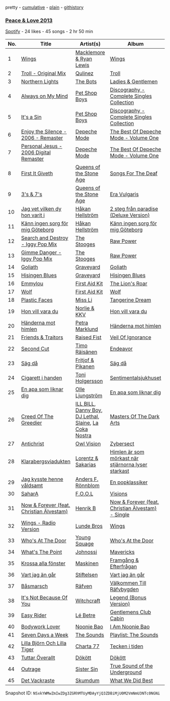 pretty - [cumulative](/playlists/cumulative/5Q9dGaDLzwijaWkI4yFfSk.md) - [plain](/playlists/plain/5Q9dGaDLzwijaWkI4yFfSk) - [githistory](https://github.githistory.xyz/mackorone/spotify-playlist-archive/blob/main/playlists/plain/5Q9dGaDLzwijaWkI4yFfSk)

### [Peace & Love 2013](https://open.spotify.com/playlist/5Q9dGaDLzwijaWkI4yFfSk)

> 

[Spotify](https://open.spotify.com/user/spotify) - 24 likes - 45 songs - 2 hr 50 min

| No. | Title | Artist(s) | Album | Length |
|---|---|---|---|---|
| 1 | [Wings](https://open.spotify.com/track/0rf8whOpWQjuBqQwPbtLma) | [Macklemore & Ryan Lewis](https://open.spotify.com/artist/5BcAKTbp20cv7tC5VqPFoC) | [Wings](https://open.spotify.com/album/2wiNiheGgmiI4irB7Zh7uJ) | 4:58 |
| 2 | [Troll \- Original Mix](https://open.spotify.com/track/1NY8DKH5VnnBBmytMeJdTQ) | [Qulinez](https://open.spotify.com/artist/6d7AYr4nvqHPhfPaDLLeRU) | [Troll](https://open.spotify.com/album/6PYHg7xcz0M2bZEml9cRba) | 6:06 |
| 3 | [Northern Lights](https://open.spotify.com/track/4OEmL49aDzQEnYm6WRneei) | [The Bots](https://open.spotify.com/artist/4BytPrwCFHaxTtfKxoaaxD) | [Ladies & Gentlemen](https://open.spotify.com/album/6wDSfnZJiHYNv5ahhnNVlN) | 3:40 |
| 4 | [Always on My Mind](https://open.spotify.com/track/07ABETRdek3ACMpRPvQuaT) | [Pet Shop Boys](https://open.spotify.com/artist/2ycnb8Er79LoH2AsR5ldjh) | [Discography \- Complete Singles Collection](https://open.spotify.com/album/0Jt2LzWgtGxy3GZH5i2Kcy) | 3:54 |
| 5 | [It's a Sin](https://open.spotify.com/track/3GNwCZIv4xKUiyoaQfj9Ah) | [Pet Shop Boys](https://open.spotify.com/artist/2ycnb8Er79LoH2AsR5ldjh) | [Discography \- Complete Singles Collection](https://open.spotify.com/album/0Jt2LzWgtGxy3GZH5i2Kcy) | 5:01 |
| 6 | [Enjoy the Silence \- 2006 \- Remaster](https://open.spotify.com/track/2oZGpVkUrvh7uDOgXwBliN) | [Depeche Mode](https://open.spotify.com/artist/762310PdDnwsDxAQxzQkfX) | [The Best Of Depeche Mode \- Volume One](https://open.spotify.com/album/6gHRLG5Gbjk3vwtgmadx1g) | 4:14 |
| 7 | [Personal Jesus \- 2006 Digital Remaster](https://open.spotify.com/track/601h6t4AYzjENLTGjHDbhw) | [Depeche Mode](https://open.spotify.com/artist/762310PdDnwsDxAQxzQkfX) | [The Best Of Depeche Mode \- Volume One](https://open.spotify.com/album/6gHRLG5Gbjk3vwtgmadx1g) | 3:47 |
| 8 | [First It Giveth](https://open.spotify.com/track/0UEMTz9APWfoJHdlXDeIzm) | [Queens of the Stone Age](https://open.spotify.com/artist/4pejUc4iciQfgdX6OKulQn) | [Songs For The Deaf](https://open.spotify.com/album/4w3NeXtywU398NYW4903rY) | 3:18 |
| 9 | [3's & 7's](https://open.spotify.com/track/44JEbGi3NxptsEuxDNGiAR) | [Queens of the Stone Age](https://open.spotify.com/artist/4pejUc4iciQfgdX6OKulQn) | [Era Vulgaris](https://open.spotify.com/album/1w71aBHYJ1zTOsSsmr2Fca) | 3:34 |
| 10 | [Jag vet vilken dy hon varit i](https://open.spotify.com/track/7E8CTZZ7TvoRNEayjo8vS7) | [Håkan Hellström](https://open.spotify.com/artist/3H7Ez7cwaYw4L3ELy4v3Lc) | [2 steg från paradise \(Deluxe Version\)](https://open.spotify.com/album/2nOzYO8LlFATIKd9S3qNUt) | 3:05 |
| 11 | [Känn ingen sorg för mig Göteborg](https://open.spotify.com/track/2yz5IaQLnO8WBCIWMXoRBS) | [Håkan Hellström](https://open.spotify.com/artist/3H7Ez7cwaYw4L3ELy4v3Lc) | [Känn ingen sorg för mig Göteborg](https://open.spotify.com/album/3GLyWjI7skSDxKOBEhAhUE) | 3:48 |
| 12 | [Search and Destroy \- Iggy Pop Mix](https://open.spotify.com/track/00sydAz6PeOxYzwG1dRIPi) | [The Stooges](https://open.spotify.com/artist/4BFMTELQyWJU1SwqcXMBm3) | [Raw Power](https://open.spotify.com/album/6mxbG8KrOTZIxlP4gzaliM) | 3:28 |
| 13 | [Gimme Danger \- Iggy Pop Mix](https://open.spotify.com/track/77bHrxVX3E2SWopfaoWrTw) | [The Stooges](https://open.spotify.com/artist/4BFMTELQyWJU1SwqcXMBm3) | [Raw Power](https://open.spotify.com/album/6mxbG8KrOTZIxlP4gzaliM) | 3:33 |
| 14 | [Goliath](https://open.spotify.com/track/7FNigc5UMNxZ11nEB3OTmw) | [Graveyard](https://open.spotify.com/artist/0hU5urLse5h1Z0b4zQkovL) | [Goliath](https://open.spotify.com/album/77VeFrwpmaEFgr3nBeoJT9) | 2:48 |
| 15 | [Hisingen Blues](https://open.spotify.com/track/6HSDHHN1Y3DxOlMBcjJlOD) | [Graveyard](https://open.spotify.com/artist/0hU5urLse5h1Z0b4zQkovL) | [Hisingen Blues](https://open.spotify.com/album/7bS3MdGsupyp9ZM8W08sZ9) | 4:13 |
| 16 | [Emmylou](https://open.spotify.com/track/7gAtGDZN8iOYyJ3tN1iH9h) | [First Aid Kit](https://open.spotify.com/artist/21egYD1eInY6bGFcniCRT1) | [The Lion's Roar](https://open.spotify.com/album/6Z3MfMebUucj95zrHMrbyV) | 4:18 |
| 17 | [Wolf](https://open.spotify.com/track/0I8neJTT3b16EzqvtXxt8K) | [First Aid Kit](https://open.spotify.com/artist/21egYD1eInY6bGFcniCRT1) | [Wolf](https://open.spotify.com/album/4WGwICew7TZW1k2oTYkGrj) | 3:40 |
| 18 | [Plastic Faces](https://open.spotify.com/track/44xKZNyBzjmj1IIG5zijPI) | [Miss Li](https://open.spotify.com/artist/04HqRx07Bv9gh7rsrMTqs7) | [Tangerine Dream](https://open.spotify.com/album/62fxVdi66msG99vqbKonb6) | 3:13 |
| 19 | [Hon vill vara du](https://open.spotify.com/track/2DSDc1y0iY8egRSOD2VAD2) | [Norlie & KKV](https://open.spotify.com/artist/2u8P7EawurNYoIzRtr5Knk) | [Hon vill vara du](https://open.spotify.com/album/34Q38rgT1VfoRi96UhWlWD) | 3:30 |
| 20 | [Händerna mot himlen](https://open.spotify.com/track/2HrqOEPdAyfd2RKYzOOiYF) | [Petra Marklund](https://open.spotify.com/artist/2ZX1rncu0C7WOuSFC1aEbh) | [Händerna mot himlen](https://open.spotify.com/album/1sEV3VVZbadGVx8y1YzUFS) | 3:57 |
| 21 | [Friends & Traitors](https://open.spotify.com/track/5cxmDZMaeZ9wICgsufg4xu) | [Raised Fist](https://open.spotify.com/artist/7ik758oYwkKmQtbZtAdOOm) | [Veil Of Ignorance](https://open.spotify.com/album/5uCaHcPizsBJbjjZuWTyGl) | 3:10 |
| 22 | [Second Cut](https://open.spotify.com/track/4e20jk8TSl5rXKFJ656KLd) | [Timo Räisänen](https://open.spotify.com/artist/3Z6WVJzHQ12kzNjhzDkIYP) | [Endeavor](https://open.spotify.com/album/7dmdKUa5ynu74MXUO1qUqG) | 3:54 |
| 23 | [Säg då](https://open.spotify.com/track/1Qq9dP4Auan1ivYQWdryFe) | [Fritjof & Pikanen](https://open.spotify.com/artist/2P1adertYPHMXKgklSns8R) | [Säg då](https://open.spotify.com/album/6FWlrc9LCgWijMmzDHx8MM) | 2:40 |
| 24 | [Cigarett i handen](https://open.spotify.com/track/3ZUssA8VBD1arpWfTljACZ) | [Toni Holgersson](https://open.spotify.com/artist/4mrhln9xCAUxK4fomXAtsB) | [Sentimentalsjukhuset](https://open.spotify.com/album/6xKHq1Ram4AMLuZRdMD28P) | 4:12 |
| 25 | [En apa som liknar dig](https://open.spotify.com/track/5SuAUSnbMVCPsyiyO8p4LD) | [Olle Ljungström](https://open.spotify.com/artist/6wjchRNcNNSn1wPIaIiRq8) | [En apa som liknar dig](https://open.spotify.com/album/6ZRsyKIqDhKvLjD0EJAJXR) | 4:09 |
| 26 | [Creed Of The Greedier](https://open.spotify.com/track/6iws8ifRyJDtxdmP5oqGMl) | [ILL BILL](https://open.spotify.com/artist/1mMjwoytmHP5dTJbIQxN4V), [Danny Boy](https://open.spotify.com/artist/3Cntpdjm5aq13H1IalBAga), [DJ Lethal](https://open.spotify.com/artist/2ajHgsmpiyhXrx3JoigTO2), [Slaine](https://open.spotify.com/artist/1z1ctFe6fCr5aZnCGKt6rN), [La Coka Nostra](https://open.spotify.com/artist/0BK94SazL2jI020Y8ezR4f) | [Masters Of The Dark Arts](https://open.spotify.com/album/76kptBErxjx7vtKzSXq9xn) | 3:43 |
| 27 | [Antichrist](https://open.spotify.com/track/5F0cn72RouzqYc857jca6I) | [Owl Vision](https://open.spotify.com/artist/5bC2AQ49NEL0cWpev4dgnw) | [Zybersect](https://open.spotify.com/album/214imEFX0Osh6t0OKxVWhK) | 3:27 |
| 28 | [Klarabergsviadukten](https://open.spotify.com/track/5oUL7e9o1ecjSXsgOUuaR9) | [Lorentz & Sakarias](https://open.spotify.com/artist/2OvrB1ySg1P7YWsiMl7Giu) | [Himlen är som mörkast när stjärnorna lyser starkast](https://open.spotify.com/album/0YY3fFCBmIjhtduKY1004p) | 3:21 |
| 29 | [Jag kysste henne våldsamt](https://open.spotify.com/track/2tKQSwNSf0cpqUlCI5LiSB) | [Anders F\. Rönnblom](https://open.spotify.com/artist/6oR29GMMjXQ5aZCM8LwYB3) | [En popklassiker](https://open.spotify.com/album/3HBgLzQPDhJSd2LjqYKuop) | 3:30 |
| 30 | [SaharA](https://open.spotify.com/track/7ibwGHlIr6SLNSWgyPbqbM) | [F.O.O.L](https://open.spotify.com/artist/1ldNdtZX38LAsOk0ciLvb2) | [Visions](https://open.spotify.com/album/4Y6QBwYse2f1gVJcaiHGFA) | 4:31 |
| 31 | [Now & Forever \(feat\. Christian Älvestam\)](https://open.spotify.com/track/51nTBmTFLkWyw2BkFy0YJZ) | [Henrik B](https://open.spotify.com/artist/1qM7ddO1J0S7eGGnuVmEXn) | [Now & Forever \(feat\. Christian Älvestam\) \- Single](https://open.spotify.com/album/2Hz0CQtlTZBPpETS3Dazbl) | 7:57 |
| 32 | [Wings \- Radio Version](https://open.spotify.com/track/12h1t8Nnzgv6u5m7q4qbJq) | [Lunde Bros](https://open.spotify.com/artist/3vfze5i984lHvh9VHS4fTJ) | [Wings](https://open.spotify.com/album/7BZIkNumU3UwFvUXssTpBr) | 3:58 |
| 33 | [Who's At The Door](https://open.spotify.com/track/3RhySASWf4Io3ivgL5g6te) | [Young Squage](https://open.spotify.com/artist/47NhkkzyXmVSUa2wXOmUbb) | [Who's At the Door](https://open.spotify.com/album/2ZCLiWOvWHzEQ1TBf2eoxR) | 4:05 |
| 34 | [What's The Point](https://open.spotify.com/track/5wJ21Tafkdymm6LX9xTJuj) | [Johnossi](https://open.spotify.com/artist/0k5NrYJAazGYrIhzrDslcT) | [Mavericks](https://open.spotify.com/album/1wuMWkIWPFmNRDHCiAxBPg) | 4:15 |
| 35 | [Krossa alla fönster](https://open.spotify.com/track/4gBWeVgSetIJQcGohFNLeE) | [Maskinen](https://open.spotify.com/artist/6nDcZd5c9z3OS5hWvCsWBf) | [Framgång & Efterfrågan](https://open.spotify.com/album/3AI2WJtdsq9jMtThYjqR3K) | 3:32 |
| 36 | [Vart jag än går](https://open.spotify.com/track/6b8iBwOw4dATCDGJ9EdljP) | [Stiftelsen](https://open.spotify.com/artist/00PLVqZ4oaOmbI4lacLUBO) | [Vart jag än går](https://open.spotify.com/album/3tMw7q1hz59JMQfHGZQhxW) | 3:28 |
| 37 | [Båsmarsch](https://open.spotify.com/track/2VDL9ht28jAnMgds3I12ss) | [Räfven](https://open.spotify.com/artist/5dHvGxMcTxNlOwUmzzsqs3) | [Välkommen Till Räfvbygden](https://open.spotify.com/album/4afZ5aIl9p6W6GPINucAhd) | 2:45 |
| 38 | [It's Not Because Of You](https://open.spotify.com/track/4H4p3wWbVjk9xJTKn6cFOM) | [Witchcraft](https://open.spotify.com/artist/3HVmba1wHgrLVsVC5IIzkG) | [Legend \(Bonus Version\)](https://open.spotify.com/album/37PmPATTGfiCR5TjAbBzS1) | 4:13 |
| 39 | [Easy Rider](https://open.spotify.com/track/4hY0uuREnAREPxuZrl5fO2) | [Lé Betre](https://open.spotify.com/artist/7IalxqI48TH1FFYxQvvaMa) | [Gentlemens Club Cabin](https://open.spotify.com/album/4if5KCIjrZAPsvzgSpI3sm) | 2:04 |
| 40 | [Bodywork Lover](https://open.spotify.com/track/0pxDyMjjHlYQ1g9Oc9msf1) | [Noonie Bao](https://open.spotify.com/artist/1vIuPjtFhqIPE2n9W2ePgO) | [I Am Noonie Bao](https://open.spotify.com/album/4lih8LOeKRk3NfEtS6QrDW) | 3:59 |
| 41 | [Seven Days a Week](https://open.spotify.com/track/6U669pUGdwzRrC6p6e73u3) | [The Sounds](https://open.spotify.com/artist/0W2XAE5AnBWqcGNhfupEOU) | [Playlist: The Sounds](https://open.spotify.com/album/38RelMlTnJzJXgKY0t0BYP) | 2:59 |
| 42 | [Lilla Björn Och Lilla Tiger](https://open.spotify.com/track/5sgmvV6EOKw66cVmrBVlGy) | [Charta 77](https://open.spotify.com/artist/4l3QLs54bIREe8aDr8o3Iq) | [Tecken i tiden](https://open.spotify.com/album/41KuCx8jBaZ4jzsFZRonvO) | 3:09 |
| 43 | [Tuttar Överallt](https://open.spotify.com/track/6jFcaYjEwJlEv9xqrCKRNY) | [Dökött](https://open.spotify.com/artist/7kF7cFiQyaWyN2i9KDL1RC) | [Dökött](https://open.spotify.com/album/21sdAgPOWmRyQLcKGFkizj) | 3:07 |
| 44 | [Outrage](https://open.spotify.com/track/1QzAVlIpyUfaEW8LR9FfFy) | [Sister Sin](https://open.spotify.com/artist/3MdnMzNMNENgdrx91CvGR8) | [True Sound of the Underground](https://open.spotify.com/album/1FkNCsifWGxqhVbSupRkVO) | 3:27 |
| 45 | [Det Vackraste](https://open.spotify.com/track/7L2AdLrMaBwkRaIn5tv5gw) | [Skumdum](https://open.spotify.com/artist/5s6MpxYo0TqzCuNIqVIRFS) | [What We Did Best](https://open.spotify.com/album/6bnVgn4BzsaWzdplPWGPUp) | 2:13 |

Snapshot ID: `NSxkYWMwZmIwZDg3ZGRhMTUyMDAyYjQ3ZDBiMjU0M2VmNmU3NTc0NGNi`
